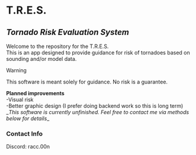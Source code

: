 # T.R.E.S.
## _**T**ornado **R**isk **E**valuation **S**ystem_
Welcome to the repository for the T.R.E.S.\
This is an app designed to provide guidance for risk of tornadoes based on sounding and/or model data. 
> [!WARNING]
> This software is meant solely for guidance. No risk is a guarantee.


**Planned improvements**\
-Visual risk\
-Better graphic design (I prefer doing backend work so this is long term)\
\__This software is currently unfinished. Feel free to contact me via methods below for details__
### Contact Info
Discord: racc.00n
